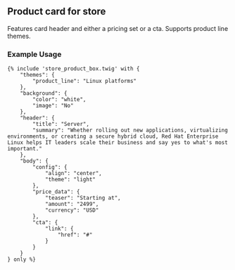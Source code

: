 ## Product card for store
Features card header and either a pricing set or a cta.  Supports product line themes.

### Example Usage

```
{% include 'store_product_box.twig' with {
    "themes": {
        "product_line": "Linux platforms"
    },
    "background": {
        "color": "white",
        "image": "No"
    },
    "header": {
        "title": "Server",
        "summary": "Whether rolling out new applications, virtualizing environments, or creating a secure hybrid cloud, Red Hat Enterprise Linux helps IT leaders scale their business and say yes to what's most important."
    },
    "body": {
        "config": {
            "align": "center",
            "theme": "light"
        },
        "price_data": {
            "teaser": "Starting at",
            "amount": "2499",
            "currency": "USD"
        },
        "cta": {
            "link": {
                "href": "#"
            }
        }
    }
} only %}
```
